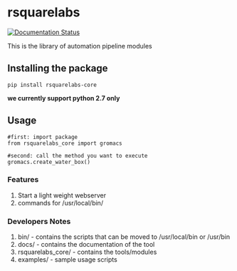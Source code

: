# rsquarelabs

[![Documentation Status](https://readthedocs.org/projects/rsquarelabs-core/badge/?version=dev)](http://docs.rsquarelabs.org/en/dev/?badge=dev)

This is the library of automation pipeline modules 


## Installing the package
`pip install rsquarelabs-core`

**we currently support python 2.7 only**

## Usage
```
#first: import package 
from rsquarelabs_core import gromacs

#second: call the method you want to execute
gromacs.create_water_box()

```



### Features 
1. Start a light weight webserver
2. commands for /usr/local/bin/







### Developers Notes 
1. bin/ - contains the scripts that can be moved to /usr/local/bin or /usr/bin
2. docs/ - contains the documentation of the tool
3. rsquarelabs_core/ - contains the tools/modules 
4. examples/ - sample usage scripts 
